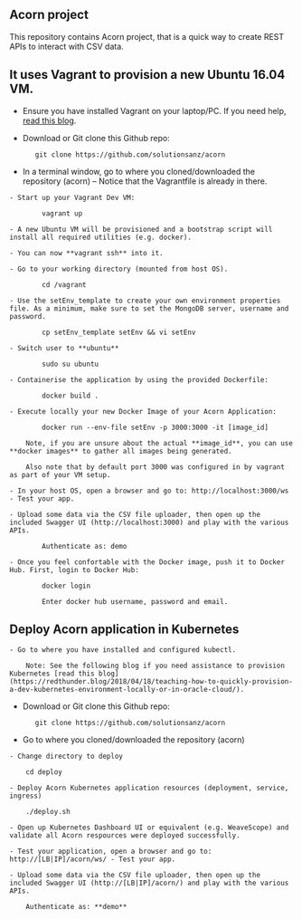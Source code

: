 Acorn project
------

This repository contains Acorn project, that is a quick way to create REST APIs to interact with CSV data. 

It uses Vagrant to provision a new Ubuntu 16.04 VM.
------

   - Ensure you have installed Vagrant on your laptop/PC. If you need help, [read this blog](https://redthunder.blog/2018/02/13/teaching-how-to-use-vagrant-to-simplify-building-local-dev-and-test-environments/). 

   - Download or Git clone this Github repo: 

			git clone https://github.com/solutionsanz/acorn

   - In a terminal window, go to where you cloned/downloaded the repository (acorn) – Notice that the Vagrantfile is already in there.

    - Start up your Vagrant Dev VM:

	        vagrant up

    - A new Ubuntu VM will be provisioned and a bootstrap script will install all required utilities (e.g. docker).
    
    - You can now **vagrant ssh** into it.

    - Go to your working directory (mounted from host OS).

            cd /vagrant

    - Use the setEnv_template to create your own environment properties file. As a minimum, make sure to set the MongoDB server, username and password.

            cp setEnv_template setEnv && vi setEnv

    - Switch user to **ubuntu**

            sudo su ubuntu

    - Containerise the application by using the provided Dockerfile:

	        docker build .

    - Execute locally your new Docker Image of your Acorn Application:

	        docker run --env-file setEnv -p 3000:3000 -it [image_id] 

        Note, if you are unsure about the actual **image_id**, you can use **docker images** to gather all images being generated.

        Also note that by default port 3000 was configured in by vagrant as part of your VM setup.

    - In your host OS, open a browser and go to: http://localhost:3000/ws - Test your app. 
    
    - Upload some data via the CSV file uploader, then open up the included Swagger UI (http://localhost:3000) and play with the various APIs.
    
            Authenticate as: demo

    - Once you feel confortable with the Docker image, push it to Docker Hub. First, login to Docker Hub:

            docker login

            Enter docker hub username, password and email.

Deploy Acorn application in Kubernetes
------

    - Go to where you have installed and configured kubectl.

        Note: See the following blog if you need assistance to provision Kubernetes [read this blog](https://redthunder.blog/2018/04/18/teaching-how-to-quickly-provision-a-dev-kubernetes-environment-locally-or-in-oracle-cloud/). 

   - Download or Git clone this Github repo: 

			git clone https://github.com/solutionsanz/acorn

   - Go to where you cloned/downloaded the repository (acorn)

    - Change directory to deploy

        cd deploy

    - Deploy Acorn Kubernetes application resources (deployment, service, ingress)

        ./deploy.sh

    - Open up Kubernetes Dashboard UI or equivalent (e.g. WeaveScope) and validate all Acorn respources were deployed successfully.

    - Test your application, open a browser and go to: http://[LB|IP]/acorn/ws/ - Test your app. 
    
    - Upload some data via the CSV file uploader, then open up the included Swagger UI (http://[LB|IP]/acorn/) and play with the various APIs.
    
        Authenticate as: **demo**